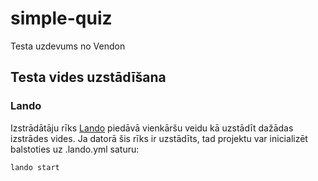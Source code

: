 # simple-quiz
Testa uzdevums no Vendon

## Testa vides uzstādīšana

### Lando

Izstrādātāju rīks [Lando](https://lando.dev/) piedāvā vienkāršu veidu kā uzstādīt dažādas izstrādes vides. Ja datorā šis rīks ir uzstādīts, tad 
projektu var inicializēt balstoties uz .lando.yml saturu:

```
lando start
```